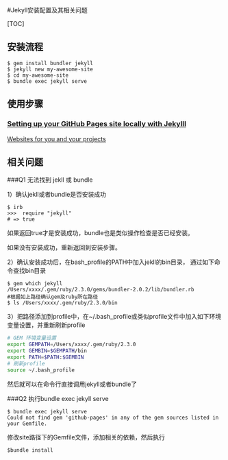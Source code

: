 #Jekyll安装配置及其相关问题

[TOC]

## **安装流程**

```shell
$ gem install bundler jekyll
$ jekyll new my-awesome-site
$ cd my-awesome-site
$ bundle exec jekyll serve
```



## 使用步骤

### [Setting up your GitHub Pages site locally with Jekylll](https://help.github.com/en/articles/setting-up-your-github-pages-site-locally-with-jekyll)

[Websites for you and your projects](https://pages.github.com/)



## **相关问题**

###Q1 无法找到 jekll 或 bundle

1）确认jekll或者bundle是否安装成功

```she
$ irb
>>>  require "jekyll"
# => true   

```

如果返回true才是安装成功，bundle也是类似操作检查是否已经安装。

如果没有安装成功，重新返回到安装步骤。

2）确认安装成功后，在bash_profile的PATH中加入jekll的bin目录， 通过如下命令查找bin目录

```shell
$ gem which jekyll
/Users/xxxx/.gem/ruby/2.3.0/gems/bundler-2.0.2/lib/bundler.rb 
#根据如上路径确认gem及ruby所在路径
$ ls /Users/xxxx/.gem/ruby/2.3.0/bin

```

3）把路径添加到profile中，在~/.bash_profile或类似profile文件中加入如下环境变量设置，并重新刷新profile

```sh
# GEM 环境变量设置
export GEMPATH=/Users/xxxx/.gem/ruby/2.3.0
export GEMBIN=$GEMPATH/bin
export PATH=$PATH:$GEMBIN
# 刷新profile
source ~/.bash_profile
```

然后就可以在命令行直接调用jekyll或者bundle了

###Q2 执行bundle exec jekyll serve

```shell
$ bundle exec jekyll serve
Could not find gem 'github-pages' in any of the gem sources listed in your Gemfile.
```

修改site路径下的Gemfile文件，添加相关的依赖，然后执行

```shell
$bundle install
```

